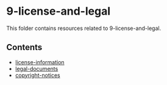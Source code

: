 # 9-license-and-legal

This folder contains resources related to 9-license-and-legal.

## Contents

- [license-information](#license-information)
- [legal-documents](#legal-documents)
- [copyright-notices](#copyright-notices)
